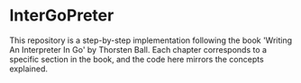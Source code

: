 # InterGoPreter
This repository is a step-by-step implementation following the book 'Writing An Interpreter In Go' by Thorsten Ball. Each chapter corresponds to a specific section in the book, and the code here mirrors the concepts explained.

